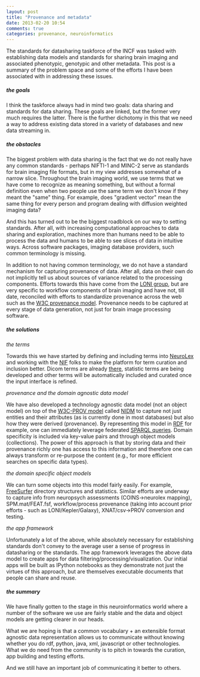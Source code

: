 ```yaml
---
layout: post
title: "Provenance and metadata"
date: 2013-02-20 10:54
comments: true
categories: provenance, neuroinformatics
---
```


The standards for datasharing taskforce of the INCF was tasked with establishing
data models and standards for sharing brain imaging and associated phenotypic,
genotypic and other metadata. This post is a summary of the problem space and
some of the efforts I have been associated with in addressing these issues.

<!-- more -->

##### the goals

I think the taskforce always had in mind two goals: data sharing and standards
for data sharing. These goals are linked, but the former very much requires the
latter. There is the further dichotomy in this that we need a way to address
existing data stored in a variety of databases and new data streaming in.

##### the obstacles
The biggest problem with data sharing is the fact that we do not really have any
common standards - perhaps NIFTI-1 and MINC-2 serve as standards for brain
imaging file formats, but in my view addresses somewhat of a narrow slice.
Throughout the brain imaging world, we use terms that we have come to recognize
as meaning something, but without a formal definition even when two people use
the same term we don't know if they meant the "same" thing. For example, does
"gradient vector" mean the same thing for every person and program dealing with
diffusion weighted imaging data?

And this has turned out to be the biggest roadblock on our way to setting
standards. After all, with increasing computational approaches to data sharing
and exploration, machines more than humans need to be able to process the data
and humans to be able to see slices of data in intuitive ways. Across software
packages, imaging database providers, such common terminology is missing.

In addition to not having common terminology, we do not have a standard
mechanism for capturing provenance of data. After all, data on their own do not
implicitly tell us about sources of variance related to the processing
components. Efforts towards this have come from the [LONI group][loni], but are
very specific to workflow components of brain imaging and have not, till date,
reconciled with efforts to standardize provenance across the web such as the
[W3C provenance model][prov_dm]. Provenance needs to be captured at every stage
of data generation, not just for brain image processing software.

[loni]: http://provenance.loni.ucla.edu/
[prov_dm]: http://www.w3.org/TR/prov-dm/

##### the solutions

_the terms_

Towards this we have started by defining and including terms into
[NeuroLex][neurolex] and working with the [NIF][nif] folks to make the platform
for term curation and inclusion better. Dicom terms are already
[there][dicom_terms], statistic terms are being developed and other terms will
be automatically included and curated once the input interface is refined.

[neurolex]: http://neurolex.org/wiki/Main_Page
[nif]: http://www.neuinfo.org/
[dicom_terms]: http://neurolex.org/wiki/Category:DICOM_term

_provenance and the domain agnostic data model_

We have also developed a technology agnostic data model (not an object model) on
top of the [W3C-PROV model][prov_dm] called [NIDM][nidm] to capture not just
entities and their attributes (as is currently done in most databases) but also
how they were derived (provenance). By representing this model in [RDF][rdf] for
example, one can immediately leverage federated [SPARQL queries][sparql]. Domain
specificity is included via key-value pairs and through object models
(collections). The power of this approach is that by storing data and their
provenance richly one has access to this information and therefore one can
always transform or re-purpose the content (e.g., for more efficient searches on
specific data types).

[nidm]: http://nidm.nidash.org/
[rdf]: http://www.w3.org/RDF/
[sparql]: http://www.w3.org/TR/rdf-sparql-query/

_the domain specific object models_

We can turn some objects into this model fairly easily. For example,
[FreeSurfer][fs] directory structures and statistics. Similar efforts are
underway to capture info from neuropsych assessments (COINS->neurolex mapping),
SPM.mat/FEAT.fsf,  workflow/process provenance (taking into account prior
efforts - such as LONI/Kepler/Galaxy), XNAT/csv->PROV conversion and testing.

[fs]: http://freesurfer.net/

_the app framework_

Unfortunately a lot of the above, while absolutely necessary for establishing
standards don't convey to the average user a sense of progress in datasharing or
the standards. The app framework leverages the above data model to create apps
for data filtering/processing/visualization. Our initial apps will be built as
IPython notebooks as they demonstrate not just the virtues of this approach, but
are themselves executable documents that people can share and reuse.

##### the summary

We have finally gotten to the stage in this neuroinformatics world where a
number of the software we use are fairly stable and the data and object models
are getting clearer in our heads.

What we are hoping is that a common vocabulary + an extensible format agnostic
data representation allows us to communicate without knowing whether you do rdf,
python, java, xml, javascript or other technologies. What we do need from the
community is to pitch in towards the curation, app building and testing efforts.

And we still have an important job of communicating it better to others.
